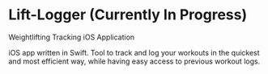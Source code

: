 Lift-Logger (Currently In Progress)
===========

Weightlifting Tracking iOS Application

iOS app written in Swift. Tool to track and log your workouts in the quickest and most efficient way, while having easy access to previous workout logs.

